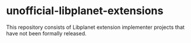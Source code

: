 # unofficial-libplanet-extensions
This repository consists of Libplanet extension implementer projects that have not been formally released.
